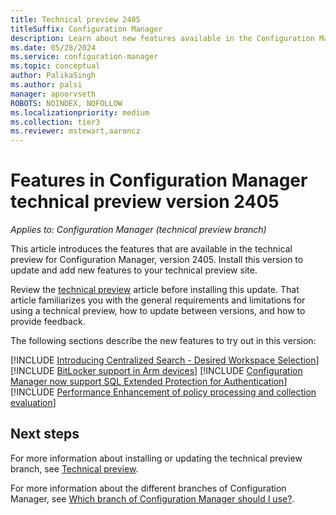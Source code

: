 ```yaml
---
title: Technical preview 2405
titleSuffix: Configuration Manager
description: Learn about new features available in the Configuration Manager technical preview branch version 2405.
ms.date: 05/28/2024
ms.service: configuration-manager
ms.topic: conceptual
author: PalikaSingh
ms.author: palsi
manager: apoorvseth
ROBOTS: NOINDEX, NOFOLLOW
ms.localizationpriority: medium
ms.collection: tier3
ms.reviewer: mstewart,aaroncz 
---
```

# Features in Configuration Manager technical preview version 2405

*Applies to: Configuration Manager (technical preview branch)*

This article introduces the features that are available in the technical preview for Configuration Manager, version 2405. Install this version to update and add new features to your technical preview site.<!-- baseline only statement: When you install a new technical preview site, this release is also available as a baseline version.-->

Review the [technical preview](../technical-preview.md) article before installing this update. That article familiarizes you with the general requirements and limitations for using a technical preview, how to update between versions, and how to provide feedback.

The following sections describe the new features to try out in this version:

<!-- [!INCLUDE [Example feature name](includes/2201/1234567.md)] -->

[!INCLUDE [Introducing Centralized Search  - Desired Workspace Selection](includes/2405/27927529.md)]
[!INCLUDE [BitLocker support in Arm devices](includes/2405/27825049.md)]
[!INCLUDE [Configuration Manager now support SQL Extended Protection for Authentication](includes/2405/28106757.md)]
[!INCLUDE [Performance Enhancement of policy processing and collection evaluation](includes/2405/227679763.md)]

<!--## General known issues-->


## Next steps

For more information about installing or updating the technical preview branch, see [Technical preview](../technical-preview.md).

For more information about the different branches of Configuration Manager, see [Which branch of Configuration Manager should I use?](../../understand/which-branch-should-i-use.md).

